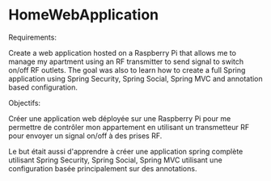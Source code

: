 # HomeWebApplication

Requirements:

Create a web application hosted on a Raspberry Pi that allows me to manage my apartment 
using an RF transmitter to send signal to switch on/off RF outlets.
The goal was also to learn how to create a full Spring application using 
Spring Security, Spring Social, Spring MVC and annotation based configuration.

Objectifs:

Créer une application web déployée sur une Raspberry Pi pour me permettre de contrôler mon appartement 
en utilisant un transmetteur RF pour envoyer un signal on/off à des prises RF.

Le but était aussi d'apprendre à créer une application spring complète utilisant
Spring Security, Spring Social, Spring MVC utilisant une configuration basée principalement sur des annotations.
